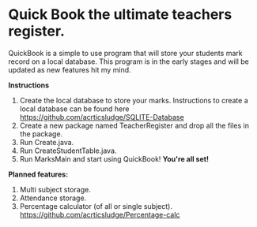 # Quick Book the ultimate teachers register.

QuickBook is a simple to use program that will store your students mark record on a local database. This program is in the early stages and will be updated as new features hit my mind.

**Instructions**
1. Create the local database to store your marks. Instructions to create a local database can be found here https://github.com/acrticsludge/SQLITE-Database
2. Create a new package named TeacherRegister and drop all the files in the package.
3. Run Create.java.
4. Run CreateStudentTable.java.
5. Run MarksMain and start using QuickBook!
**You're all set!**

**Planned features:**
1. Multi subject storage.
2. Attendance storage.
3. Percentage calculator (of all or single subject). https://github.com/acrticsludge/Percentage-calc

